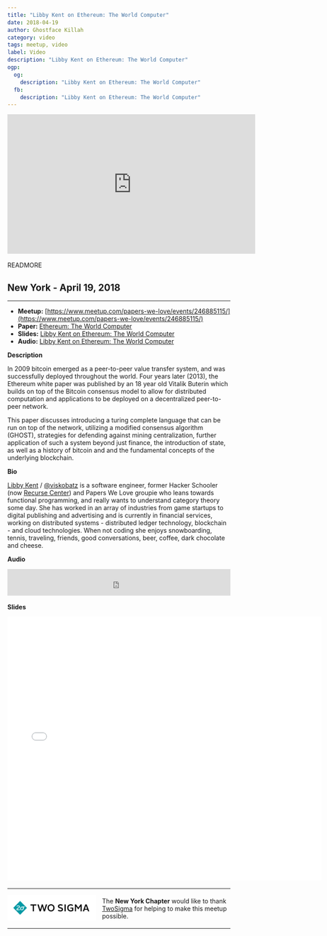 ```yaml
---
title: "Libby Kent on Ethereum: The World Computer"
date: 2018-04-19
author: Ghostface Killah
category: video
tags: meetup, video
label: Video
description: "Libby Kent on Ethereum: The World Computer"
ogp:
  og:
    description: "Libby Kent on Ethereum: The World Computer"
  fb:
    description: "Libby Kent on Ethereum: The World Computer"
---
```


<iframe class="video" width="560" height="315" src="https://www.youtube.com/embed/torqO5T4MQw" frameborder="0" allowfullscreen></iframe>

READMORE

## New York - April 19, 2018

****

* **Meetup:** [https://www.meetup.com/papers-we-love/events/246885115/](https://www.meetup.com/papers-we-love/events/246885115/)
* **Paper:** [Ethereum: The World Computer](http://blockchainlab.com/pdf/Ethereum_white_paper-a_next_generation_smart_contract_and_decentralized_application_platform-vitalik-buterin.pdf)
* **Slides:** [Libby Kent on Ethereum: The World Computer]()
* **Audio:** [Libby Kent on Ethereum: The World Computer]()

**Description**

In 2009 bitcoin emerged as a peer-to-peer value transfer system, and was successfully deployed throughout the world. Four years later (2013), the Ethereum white paper was published by an 18 year old Vitalik Buterin which builds on top of the Bitcoin consensus model to allow for distributed computation and applications to be deployed on a decentralized peer-to-peer network.

This paper discusses introducing a turing complete language that can be run on top of the network, utilizing a modified consensus algorithm (GHOST), strategies for defending against mining centralization, further application of such a system beyond just finance, the introduction of state, as well as a history of bitcoin and and the fundamental concepts of the underlying blockchain.

**Bio**

[Libby Kent](http://blog.libbykent.com/) / [@viskobatz](https://twitter.com/viskobatz) is a software engineer, former Hacker Schooler (now [Recurse Center](https://www.recurse.com/)) and Papers We Love groupie who leans towards functional programming, and really wants to understand category theory some day. She has worked in an array of industries from game startups to digital publishing and advertising and is currently in financial services, working on distributed systems - distributed ledger technology, blockchain - and cloud technologies. When not coding she enjoys snowboarding, tennis, traveling, friends, good conversations, beer, coffee, dark chocolate and cheese.

**Audio**
<iframe width="100%" height="60" src="https://www.mixcloud.com/widget/iframe/?hide_cover=1&mini=1&feed=%2Fpaperswelove%2Fbonnie-eisenman-on-multiphase-numerical-modeling-for-jigsaw-puzzle-generation%2F" frameborder="0" ></iframe>

**Slides**

<iframe class="video" allowfullscreen="true" allowtransparency="true" frameborder="0" height="596" mozallowfullscreen="true" src="//speakerdeck.com/player/b230b25050bc494c91c1ab76effcde82" style="border:0; padding:0; margin:0; background:transparent;" webkitallowfullscreen="true" width="710"></iframe>

---

<p style="display: flex; flex-direction: row; justify-content: center; align-items: center;">
  <a href="https://www.twosigma.com/"><img src="/images/TwoSigma_RGB.jpg" alt="TwoSigma" title="TwoSigma - Platinum Sponsor of Papers We Love NYC" style="width: 200px; margin: 0 1em 0 0;"></a> <span style="flex: 1;">The <strong>New York Chapter</strong> would like to thank <a href="https://www.twosigma.com">TwoSigma</a> for helping to make this meetup possible.</span>
</p>

---
